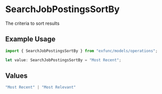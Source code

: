# SearchJobPostingsSortBy

The criteria to sort results

## Example Usage

```typescript
import { SearchJobPostingsSortBy } from "exfunc/models/operations";

let value: SearchJobPostingsSortBy = "Most Recent";
```

## Values

```typescript
"Most Recent" | "Most Relevant"
```